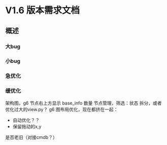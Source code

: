 # V1.6 版本需求文档

## 概述

### 大bug

### 小bug

### 急优化

### 缓优化
架构图，g6 节点右上方显示 base_info 数量
节点管理，筛选：状态
拆分，或者优化过大的view.py？
g6 图布局优化，现在都挤在一起：
- 自动优化？？
- 保留拖动的x,y

是否老旧（对接cmdb？）